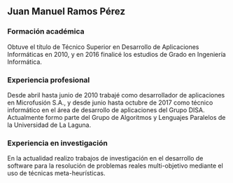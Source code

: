 ## Juan Manuel Ramos Pérez

### Formación académica
Obtuve el título de Técnico Superior en Desarrollo de Aplicaciones Informáticas en 2010, y en 2016 finalicé los estudios de Grado en Ingeniería Informática.

### Experiencia profesional
Desde abril hasta junio de 2010 trabajé como desarrollador de aplicaciones en Microfusión S.A., y desde junio hasta octubre de 2017 como técnico informático en el área de desarrollo de aplicaciones del Grupo DISA. Actualmente formo parte del Grupo de Algoritmos y Lenguajes Paralelos de la Universidad de La Laguna.

### Experiencia en investigación
En la actualidad realizo trabajos de investigación en el desarrollo de software para la resolución de problemas reales multi-objetivo mediante el uso de técnicas meta-heurísticas.

